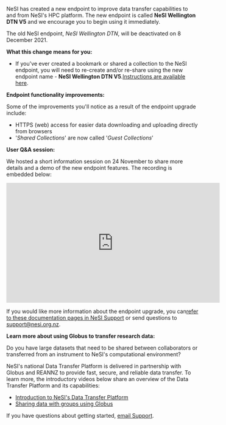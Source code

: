 <span style="font-weight: 400;">NeSI has created a new endpoint to
improve data transfer capabilities to and from NeSI's HPC platform. The
new endpoint is called </span>**NeSI Wellington DTN V5** <span
style="font-weight: 400;">and we encourage you to begin using it
immediately. </span>

<span style="font-weight: 400;">The old NeSI endpoint, </span>*<span
style="font-weight: 400;">NeSI Wellington DTN</span>*<span
style="font-weight: 400;">, will be deactivated on 8 December 2021.  
  
</span><span style="font-weight: 400;"></span>

**What this change means for you:**

-   <span style="font-weight: 400;">If you've ever created a bookmark or
    shared a collection to the NeSI endpoint, you will need to re-create
    and/or re-share using the new endpoint name - </span>**NeSI
    Wellington DTN V5**<span style="font-weight: 400;">.</span>[<span
    style="font-weight: 400;">Instructions are available
    here</span>](https://support.nesi.org.nz/hc/en-gb/articles/4409759247887-Re-creating-Shared-Collections-and-Bookmarks-in-Globus-V5)<span
    style="font-weight: 400;">.</span>

**Endpoint functionality improvements:**

Some of the improvements you'll notice as a result of the endpoint
upgrade include:

-   <span style="font-weight: 400;">HTTPS (web) access for easier data
    downloading and uploading directly from browsers</span>
-   <span style="font-weight: 400;">'</span>*<span
    style="font-weight: 400;">Shared Collections</span>*<span
    style="font-weight: 400;">' are now called '</span>*<span
    style="font-weight: 400;">Guest Collections</span>*<span
    style="font-weight: 400;">'</span>

**User Q&A session:**

<span style="font-weight: 400;">We hosted a short information session on
24 November to share more details and a demo of the new endpoint
features. The recording is embedded below:</span>

<iframe title="YouTube video player" src="https://www.youtube.com/embed/0qsfI6qEXBw" width="560" height="315" frameborder="0" allowfullscreen></iframe>

<span style="font-weight: 400;">If you would like more information about
the endpoint upgrade, you can</span>[refer to these documentation pages
<span style="font-weight: 400;">in NeSI
Support</span>](https://support.nesi.org.nz/hc/en-gb/sections/360000040596-Data-Transfer-Services)<span
style="font-weight: 400;"> or send questions to
<support@nesi.org.nz>. </span><span style="font-weight: 400;"></span>

  
**Learn more about using Globus to transfer research data:**

Do you have large datasets that need to be shared between collaborators
or transferred from an instrument to NeSI's computational environment?

NeSI's national Data Transfer Platform is delivered in partnership with
Globus and REANNZ to provide fast, secure, and reliable data transfer.
To learn more, the introductory videos below share an overview of the
Data Transfer Platform and its capabilities:

-   [Introduction to NeSI's Data Transfer
    Platform](https://www.youtube.com/watch?v=rUPoJUUkmGw)
-   [Sharing data with groups using
    Globus](https://www.youtube.com/watch?v=SmkWHjFDfQY)

If you have questions about getting started, [email
Support](mailto:support@nesi.org.nz).
